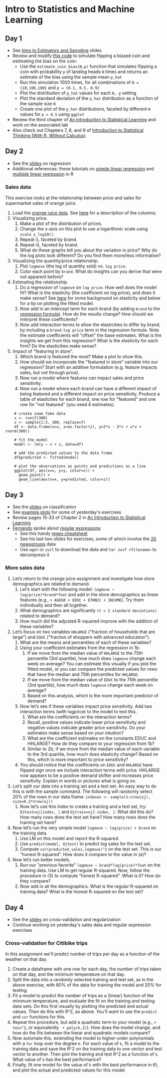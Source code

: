 # Intro to Statistics and Machine Learning
## Day 1
  * See [Intro to Estimators and Sampling](estimators-and-sampling.pptx) slides
  * Review and modify [this code](http://rpubs.com/jhofman/statistical_inference) to simulate flipping a biased coin and estimating the bias on the coin:
    * Use the ``estimate_coin_bias(N,p)`` function that simulates flipping a coin with probability ``p`` of landing heads ``N`` times and returns an estimate of the bias using the sample mean ``p_hat``
	* Run this simulation 1000 times, for all combinations of ``N = {10,100,100}`` and ``p = {0.1, 0.5, 0.9}``
	* Plot the distribution of ``p_hat`` values for each ``N, p`` setting
	* Plot the standard deviation of the ``p_hat`` distribution as a function of the sample size ``N``
	* Create one plot of the ``p_hat`` distributions, faceted by different ``N`` values for ``p = 0.5`` using ``ggplot``
  * Review the third chapter of [An Introduction to Statistical Learning](http://www-bcf.usc.edu/~gareth/ISL/index.html) and work on the associated lab
  * Also check out Chapters 7, 8, and 9 of [Introduction to Statistical Thinking (With R, Without Calculus)](http://pluto.huji.ac.il/~msby/StatThink/)

## Day 2
  * See the [slides](prediction.pptx) on regression
  * Additional references: these tutorials on [simple linear regression](http://www.r-tutor.com/elementary-statistics/simple-linear-regression) and [multiple linear regression](http://www.r-tutor.com/elementary-statistics/multiple-linear-regression) in R

### Sales data
This exercise looks at the relationship between price and sales for supermarket sales of orange juice.

1. Load the [orange juice data](oj.csv). See [here](http://www.inside-r.org/packages/cran/bayesm/docs/orangeJuice) for a description of the columns.
2. Visualizing price.
    1. Make a plot of the distribution of prices.
    2. Change the x-axis on this plot to use a logarithmic scale using ``scale_x_log10()``.
    3. Repeat i), faceted by brand.
    4. Repeat ii), faceted by brand.
    5. What do these graphs tell you about the variation in price? Why do the log plots look different? Do you find them more/less informative?
3. Visualizing the quantity/price relationship.
    1. Plot ``logmove`` (the log of quantity sold) vs. ``log price``. 
    2. Color each point by ``brand``. What do insights can you derive that were not apparent before?
4.  Estimating the relationship.
    1. Do a regression of ``logmove`` on ``log price``. How well does the model fit? What is the elasticity (the coefficient on log price), and does it make sense? See [here](http://www.salemmarafi.com/business/price-elasticity/) for some background on elasticity and below for a tip on plotting the fitted model.
    2. Now add in an intercept term for each brand (by adding ``brand`` to the [regression formula](http://faculty.chicagobooth.edu/richard.hahn/teaching/formulanotation.pdf)). How do the results change? How should we interpret these coefficients?
    3. Now add interaction terms to allow the elasticities to differ by brand, by including a ``brand:log price`` term in the regression formula. Note the estimate coefficients will "offset" the base estimates. What is the insights we get from this regression? What is the elasticity for each firm? Do the elasticities make sense?
5. Impact of "featuring in store".
    1. Which brand is featured the most? Make a plot to show this.
    2. How should we incorporate the "featured in store" variable into our regression? Start with an additive formulation (e.g. feature impacts sales, but not through price).
    3. Now run a model where features can impact sales and price sensitivity.
    4. Now run a model where each brand can have a different impact of being featured and a different impact on price sensitivity. Produce a table of elasticties for each brand, one row for "featured" and one row for "not featured" (you need 6 estimates).

``` 
	# create some fake data
	x <- runif(300)
	z <- sample(1:3, 300, replace=T)
	df <- data.frame(x=x, z=as.factor(z), y=2*x - 3*z + x*z + rnorm(300))

	# fit the model
    model <- lm(y ~ x + z, data=df)
    
	# add the predicted values to the data frame
    df$predicted <- fitted(model)
    
    # plot the observations as points and predictions as a line
    ggplot(df, aes(x=x, y=y, color=z)) +
      geom_point() +
      geom_line(aes(x=x, y=predicted, color=z))
```

## Day 3
  * See the [slides](prediction.pptx) on classification
  * See [example plots](oj.R) for some of yesterday's exercises
  * Review pages 15-33 of Chapter 2 in [An Introduction to Statistical Learning](http://www-bcf.usc.edu/~gareth/ISL/index.html)
  * [Fernando](http://research.microsoft.com/jump/164338) spoke about [regular expressions](slides/regular-expressions.pptx)
    * See this handy [regex cheatsheet](http://ryanstutorials.net/linuxtutorial/cheatsheetgrep.php)
    * See his last two slides for exercises, some of which involve the [20 newsgroups](http://qwone.com/~jason/20Newsgroups/) data
    * Use ``wget`` or ``curl`` to download the data and ``tar zxvf <filename>`` to decompress it

### More sales data
1. Let’s return to the orange juice assignment and investigate how store demographics are related to demand.
    1. Let’s start with the following model: ``logmove ~ log(price)*brand*feat`` and add in the store demographics as linear features (e.g., ``+ AGE60 + EDUC + ETHNIC + INCOME``). Try them individually and then all together.
    2. What demographics are significantly ``(t > 2 standard deviations)`` related to demand?
    3. How much did the adjusted R-squared improve with the addition of these variables?
2. Let’s focus on two variables ``HHLARGE`` ("fraction of households that are large") and ``EDUC`` ("fraction of shoppers with advanced education").
    1. What are the means and percentiles of each of these variables?
    2. Using your coefficient estimates from the regression in 1b:
        1. If we move from the median value of ``HHLARGE`` to the 75th percentile (3rd quartile), how much does ``logmove`` change each week on average? You can estimate this visually if you plot the fitted model, or you can compare the predicted values for rows that have the median and 75th percentiles for ``HHLARGE``.
        2. If we move from the median value of ``EDUC`` to the 75th percentile (3rd quartile), how much does ``logmove`` change each week on average?
        3. Based on this analysis, which is the more important predictor of demand?
    3. Now let’s see if these variables impact price sensitivity. Add two interaction terms (with logprice) to the model to test this.
        1. What are the coefficients on the interaction terms?
        2. Recall, positive values indicate lower price sensitivity and negative values indicate greater price sensitivity. Do your estimates make sense based on your intuition?
        3. What are the coefficient estimates on the constants EDUC and HHLARGE? How do they compare to your regression from 1b?
        4. Similar to 2b, if we move from the median value of each variable to the 3rd quartile, how much does elasticity change? Based on this, which is more important to price sensitivity?
    4. You should notice that the coefficients on ``EDUC`` and ``HHLARGE`` have flipped sign once we include interaction terms with price. HHLARGE now appears to be a positive demand shifter and increases price sensitivity. Explain in words or pictures what is going on.
3. Let’s split our data into a training set and a test set. An easy way to do this is with the sample command. The following will randomly select 20% of the rows in our data frame: ``indexes <- sample(1:nrow(oj), size=0.2*nrow(oj))``
    1. Now let’s use this index to create a training and a test set, try:
``OJtest=oj[index, ]`` and ``Ojtrain=oj[-index, ]``. What did this do? How many rows does the test set have? How many rows does the training set have?
4. Now let’s run the very simple model ``logmove ~ log(price) + brand`` on the training data.
    1. Use LM on this model and report the R-squared.
    2. Use ``predict(model, Ojtest)`` to predict log sales for the test set.
    3. Compute ``cor(predicted_sales,logmove)^2`` on the test set. This is our "honest R-squared". How does it compare to the value in (a)?
5. Now let’s run better models.
    1. Run our "previous favorite" ``logmove ~ brand*log(price)*feat`` on the training data. Use LM to get regular R-squared. Now, follow the procedure in (3) to compute "honest R-squared". What is it? How do they compare?
    2. Now add in all the demographics. What is the regular R-squared on training data? What is the honest R-squared on the test set?

## Day 4
  * See the [slides](prediction.pptx) on cross-validation and regularization
  * Continue working on yesterday's sales data and regular expression exercises

### Cross-validation for Citibike trips
In this assignment we'll predict number of trips per day as a function of the weather on that day.

1. Create a dataframe with one row for each day, the number of trips taken on that day, and the minimum temperature on that day.
2. Split the data into a randomly selected training and test set, as in the above exercise, with 80% of the data for training the model and 20% for testing.
3. Fit a model to predict the number of trips as a (linear) function of the minimum temperature, and evaluate the fit on the training and testing data sets. Do this first visually by plotting the predicted and actual values. Then do this with R^2, as above. You'll want to use the ``predict`` and ``cor`` functions for this.
4. Repeat this procedure, but add a quadratic term to your model (e.g., ``+ tmin^2``, or equivalently `` + poly(k,2)``). How does the model change, and how do the fits between the linear and quadratic models compare?
5. Now automate this, extending the model to higher-order polynomials with a ``for`` loop over the degree ``k``. For each value of ``k``, fit a model to the training data and save the R^2 on the training data to one vector and test vector to another. Then plot the training and test R^2 as a function of ``k``. What value of ``k`` has the best performance?
6. Finally, fit one model for the value of ``k`` with the best performance in 6), and plot the actual and predicted values for this model.
